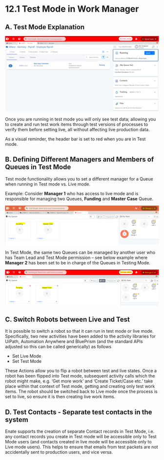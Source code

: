# 12.1 Test Mode in Work Manager

## A. Test Mode Explanation

![](../../.gitbook/assets/11%20%281%29.png)

Once you are running in test mode you will only see test data; allowing you to create and run test work items through test versions of processes to verify them before setting live, all without affecting live production data.

As a visual reminder, the header bar is set to red when you are in Test mode.

## B. Defining Different Managers and Members of Queues in Test Mode

Test mode functionality allows you to set a different manager for a Queue when running in Test mode vs. Live mode.

Example: Consider **Manager 1** who has access to live mode and is responsible for managing two Queues, **Funding** and **Master** **Case** Queue.

![](../../.gitbook/assets/12%20%282%29.png)

In Test Mode, the same two Queues can be managed by another user who has Team Lead and Test Mode permission – see below example where **Manager 2** has been set to be in charge of the Queues in Testing Mode.

![](../../.gitbook/assets/13%20%281%29.png)

## C. Switch Robots between Live and Test

It is possible to switch a robot so that it can run in test mode or live mode. Specifically, two new activities have been added to the activity libraries for UiPath, Automation Anywhere and BluePrism \(and the standard APIs adjusted so this can be called generically\) as follows

* Set Live Mode
* Set Test Mode

These Actions allow you to flip a robot between test and live states. Once a robot has been flipped into Test mode, subsequent activity calls which the robot might make, e.g. ‘Get more work’ and ‘Create Ticket/Case etc.’ take place within that context of Test mode, getting and creating only test work items. The robot should be switched back to Live mode once the process is set to live, so ensure it is then creating live work items.

## D. Test Contacts - Separate test contacts in the system

Enate supports the creation of separate Contact records in Test Mode, i.e. any contact records you create in Test mode will be accessible only to Test Mode users \(and contacts created in live mode will be accessible only to Live mode users\). This helps to ensure that emails from test packets are not accidentally sent to production users, and vice versa.

